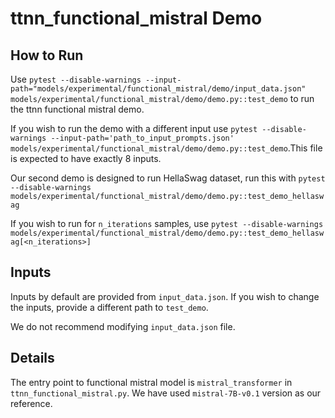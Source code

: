 # ttnn_functional_mistral Demo

## How to Run

Use `pytest --disable-warnings --input-path="models/experimental/functional_mistral/demo/input_data.json" models/experimental/functional_mistral/demo/demo.py::test_demo` to run the ttnn functional mistral demo.


If you wish to run the demo with a different input use `pytest --disable-warnings --input-path='path_to_input_prompts.json' models/experimental/functional_mistral/demo/demo.py::test_demo`.This file is expected to have exactly 8 inputs.

Our second demo is designed to run HellaSwag dataset, run this with `pytest --disable-warnings models/experimental/functional_mistral/demo/demo.py::test_demo_hellaswag`

If you wish to run for `n_iterations` samples, use `pytest --disable-warnings models/experimental/functional_mistral/demo/demo.py::test_demo_hellaswag[<n_iterations>]`

## Inputs

Inputs by default are provided from `input_data.json`. If you wish to change the inputs, provide a different path to `test_demo`.

We do not recommend modifying `input_data.json` file.

## Details

The entry point to functional mistral model is `mistral_transformer` in `ttnn_functional_mistral.py`. We have used `mistral-7B-v0.1` version as our reference.
